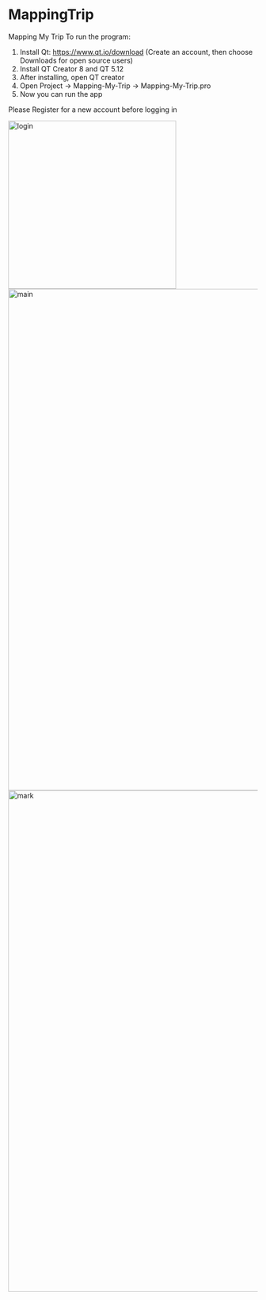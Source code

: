 # MappingTrip
Mapping My Trip
To run the program:
1. Install Qt: https://www.qt.io/download (Create an account, then choose Downloads for open source users)
2. Install QT Creator 8 and QT 5.12
3. After installing, open QT creator
4. Open Project -> Mapping-My-Trip -> Mapping-My-Trip.pro
5. Now you can run the app

Please Register for a new account before logging in

<img width="339" alt="login" src="https://user-images.githubusercontent.com/61612345/206960235-5e83fdaa-695e-40a2-98bd-0ee3746afaa9.png">
<img width="1011" alt="main" src="https://user-images.githubusercontent.com/61612345/206960248-1587f292-13e8-420c-a0ab-d6f8485f916f.png">
<img width="1011" alt="mark" src="https://user-images.githubusercontent.com/61612345/206960258-763ca577-ffa0-4793-87d5-6d384acd181d.png">
